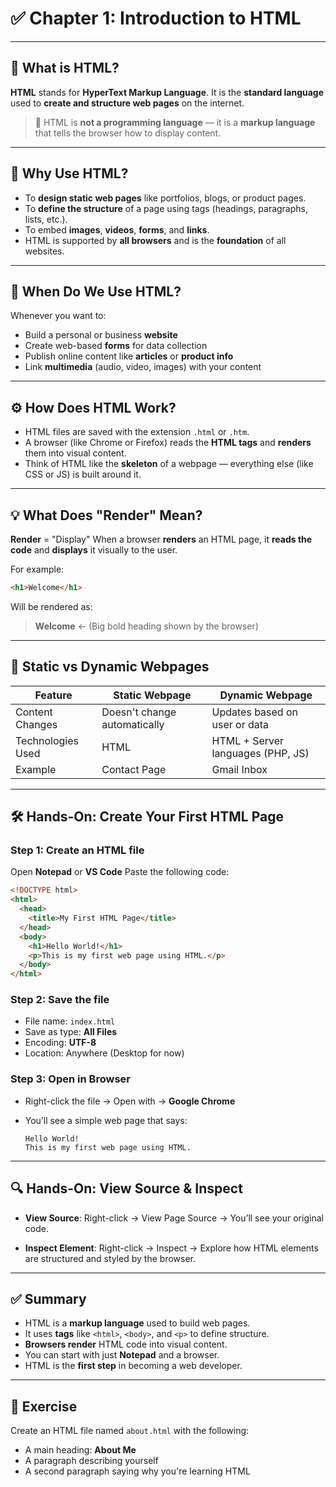 # ✅ Chapter 1: Introduction to HTML

---

## 📌 What is HTML?

**HTML** stands for **HyperText Markup Language**.
It is the **standard language** used to **create and structure web pages** on the internet.

> 🔖 HTML is **not a programming language** — it is a **markup language** that tells the browser how to display content.

---

## 🧠 Why Use HTML?

* To **design static web pages** like portfolios, blogs, or product pages.
* To **define the structure** of a page using tags (headings, paragraphs, lists, etc.).
* To embed **images**, **videos**, **forms**, and **links**.
* HTML is supported by **all browsers** and is the **foundation** of all websites.

---

## 📅 When Do We Use HTML?

Whenever you want to:

* Build a personal or business **website**
* Create web-based **forms** for data collection
* Publish online content like **articles** or **product info**
* Link **multimedia** (audio, video, images) with your content

---

## ⚙️ How Does HTML Work?

* HTML files are saved with the extension `.html` or `.htm`.
* A browser (like Chrome or Firefox) reads the **HTML tags** and **renders** them into visual content.
* Think of HTML like the **skeleton** of a webpage — everything else (like CSS or JS) is built around it.

---

## 💡 What Does "Render" Mean?

**Render** = "Display"
When a browser **renders** an HTML page, it **reads the code** and **displays** it visually to the user.

For example:

```html
<h1>Welcome</h1>
```

Will be rendered as:

> **Welcome** ← (Big bold heading shown by the browser)

---

## 📄 Static vs Dynamic Webpages

| Feature           | Static Webpage               | Dynamic Webpage                   |
| ----------------- | ---------------------------- | --------------------------------- |
| Content Changes   | Doesn't change automatically | Updates based on user or data     |
| Technologies Used | HTML                         | HTML + Server languages (PHP, JS) |
| Example           | Contact Page                 | Gmail Inbox                       |

---

## 🛠️ Hands-On: Create Your First HTML Page

### Step 1: Create an HTML file

Open **Notepad** or **VS Code**
Paste the following code:

```html
<!DOCTYPE html>
<html>
  <head>
    <title>My First HTML Page</title>
  </head>
  <body>
    <h1>Hello World!</h1>
    <p>This is my first web page using HTML.</p>
  </body>
</html>
```

### Step 2: Save the file

* File name: `index.html`
* Save as type: **All Files**
* Encoding: **UTF-8**
* Location: Anywhere (Desktop for now)

### Step 3: Open in Browser

* Right-click the file → Open with → **Google Chrome**
* You’ll see a simple web page that says:

  ```
  Hello World!
  This is my first web page using HTML.
  ```

---

## 🔍 Hands-On: View Source & Inspect

* **View Source**: Right-click → View Page Source
  → You’ll see your original code.

* **Inspect Element**: Right-click → Inspect
  → Explore how HTML elements are structured and styled by the browser.

---

## ✅ Summary

* HTML is a **markup language** used to build web pages.
* It uses **tags** like `<html>`, `<body>`, and `<p>` to define structure.
* **Browsers render** HTML code into visual content.
* You can start with just **Notepad** and a browser.
* HTML is the **first step** in becoming a web developer.

---

## 🧪 Exercise

Create an HTML file named `about.html` with the following:

* A main heading: **About Me**
* A paragraph describing yourself
* A second paragraph saying why you're learning HTML